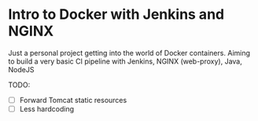 # Intro to Docker with Jenkins and NGINX
Just a personal project getting into the world of Docker containers.
Aiming to build a very basic CI pipeline with Jenkins, NGINX (web-proxy), Java, NodeJS

TODO:
- [ ] Forward Tomcat static resources
- [ ] Less hardcoding
